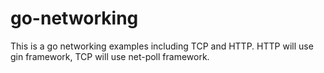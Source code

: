 # go-networking
This is a go networking examples including TCP and HTTP. HTTP will use gin framework, TCP will use net-poll framework.
